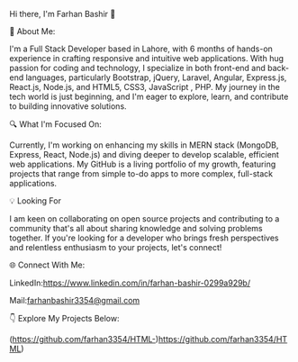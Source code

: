 Hi there, I'm Farhan Bashir 👋

🌟 About Me:

I'm a  Full Stack Developer based in Lahore, with 6 months of hands-on experience in crafting responsive and intuitive web applications. With hug passion for coding and technology, I specialize in both front-end and back-end languages, particularly  Bootstrap, jQuery, Laravel, Angular, Express.js, React.js, Node.js, and HTML5, CSS3, JavaScript , PHP. My journey in the tech world is just beginning, and I'm eager to explore, learn, and contribute to building innovative solutions.

🔍 What I'm Focused On:

Currently, I'm working on enhancing my skills in MERN stack (MongoDB, Express, React, Node.js) and diving deeper to develop scalable, efficient web applications. My GitHub is a living portfolio of my growth, featuring projects that range from simple to-do apps to more complex, full-stack applications.

💡 Looking For

I am keen on collaborating on open source projects and contributing to a community that's all about sharing knowledge and solving problems together. If you're looking for a developer who brings fresh perspectives and relentless enthusiasm to your projects, let's connect!

🌐 Connect With Me:

LinkedIn:https://www.linkedin.com/in/farhan-bashir-0299a929b/

Mail:farhanbashir3354@gmail.com

👇 Explore My Projects Below:

(https://github.com/farhan3354/HTML-)https://github.com/farhan3354/HTML)
